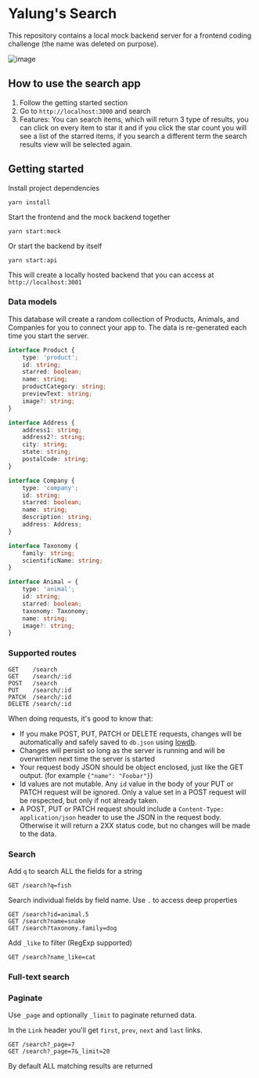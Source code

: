 # Yalung's Search

This repository contains a local mock backend server for a frontend coding challenge (the name was deleted on purpose).

![image](https://user-images.githubusercontent.com/28878731/135734649-19e2538c-e528-4073-908e-ac1fb46b9b6b.png)

## How to use the search app

1) Follow the getting started section
2) Go to `http://localhost:3000` and search
3) Features: You can search items, which will return 3 type of results, you can click on every item to star it and if you click the star count you will see a list of the starred items, if you search a different term the search results view will be selected again.

## Getting started

Install project dependencies

```
yarn install
```

Start the frontend and the mock backend together

```
yarn start:mock
```

Or start the backend by itself

```
yarn start:api
```

This will create a locally hosted backend that you can access at `http://localhost:3001`

### Data models

This database will create a random collection of Products, Animals, and Companies for you to connect your app to. The data is re-generated each time you start the server.

```typescript
interface Product {
    type: 'product';
    id: string;
    starred: boolean;
    name: string;
    productCategory: string;
    previewText: string;
    image?: string;
}

interface Address {
    address1: string;
    address2?: string;
    city: string;
    state: string;
    postalCode: string;
}

interface Company {
    type: 'company';
    id: string;
    starred: boolean;
    name: string;
    description: string;
    address: Address;
}

interface Taxonomy {
    family: string;
    scientificName: string;
}

interface Animal = {
    type: 'animal';
    id: string;
    starred: boolean;
    taxonomy: Taxonomy;
    name: string;
    image?: string;
}
```

### Supported routes

```
GET    /search
GET    /search/:id
POST   /search
PUT    /search/:id
PATCH  /search/:id
DELETE /search/:id
```

When doing requests, it's good to know that:

- If you make POST, PUT, PATCH or DELETE requests, changes will be automatically and safely saved to `db.json` using [lowdb](https://github.com/typicode/lowdb).
- Changes will persist so long as the server is running and will be overwritten next time the server is started
- Your request body JSON should be object enclosed, just like the GET output. (for example `{"name": "Foobar"}`)
- Id values are not mutable. Any `id` value in the body of your PUT or PATCH request will be ignored. Only a value set in a POST request will be respected, but only if not already taken.
- A POST, PUT or PATCH request should include a `Content-Type: application/json` header to use the JSON in the request body. Otherwise it will return a 2XX status code, but no changes will be made to the data.

### Search

Add `q` to search ALL the fields for a string

```
GET /search?q=fish
```

Search individual fields by field name. Use `.` to access deep properties

```
GET /search?id=animal.5
GET /search?name=snake
GET /search?taxonomy.family=dog
```

Add `_like` to filter (RegExp supported)

```
GET /search?name_like=cat
```

### Full-text search

### Paginate

Use `_page` and optionally `_limit` to paginate returned data.

In the `Link` header you'll get `first`, `prev`, `next` and `last` links.

```
GET /search?_page=7
GET /search?_page=7&_limit=20
```

By default ALL matching results are returned
